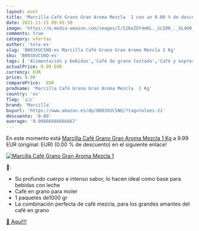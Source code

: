 ```yaml
---
layout: post
title: 'Marcilla Café Grano Gran Aroma Mezcla  1 con un 0.00 % de descuento'
date: 2021-11-15 09:45:50
image: 'https://m.media-amazon.com/images/I/51KeZOY4mKL._SL500_._SL400_.jpg'
comments: true
category: ofertas
author: 'tole.es'
slug: 'B003XUCSNQ-es Marcilla Café Grano Gran Aroma Mezcla 1 Kg'
sku: 'B003XUCSNQ-es'
tags: [ 'Alimentación y bebidas','Café de grano tostado','Café y expreso','Café, té y bebidas','café','marcilla', ]
actualPrice: 9.99 EUR
currency: EUR
price: 9.99
comparePrice:  EUR
prodname: 'Marcilla Café Grano Gran Aroma Mezcla  1 Kg'
country: 'es'
flag: '🇪🇸'
brand: 'Marcilla'
buyurl: 'https://www.amazon.es/dp/B003XUCSNQ/?tag=tolees-21'
descuento: '0.00'
average: '9.99666666666667'
---
```


En este momento está [Marcilla Café Grano Gran Aroma Mezcla  1 Kg](https://www.amazon.es/dp/B003XUCSNQ/?tag=tolees-21) a 9.99 EUR (original:  EUR) (0.00 %  de descuento) en el siguiente enlace!

[![Marcilla Café Grano Gran Aroma Mezcla  1](https://m.media-amazon.com/images/I/51KeZOY4mKL._SL500_._SL400_.jpg)](https://www.amazon.es/dp/B003XUCSNQ/?tag=tolees-21)

🔎:

- Su profundo cuerpo e intenso sabor, lo hacen ideal como base para bebidas con leche
- Café en grano para moler
- 1 paquetes de1000 gr
- La combinación perfecta de café mezcla, para los grandes amantes del café en grano

[🛒 Aquí!!!](https://www.amazon.es/dp/B003XUCSNQ/?tag=tolees-21)
